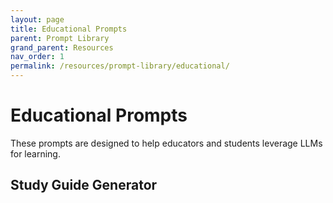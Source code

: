 ```yaml
---
layout: page
title: Educational Prompts
parent: Prompt Library
grand_parent: Resources
nav_order: 1
permalink: /resources/prompt-library/educational/
---
```


# Educational Prompts

These prompts are designed to help educators and students leverage LLMs for learning.

## Study Guide Generator